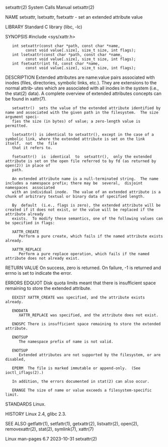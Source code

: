 setxattr(2)							      System Calls Manual							   setxattr(2)

NAME
       setxattr, lsetxattr, fsetxattr - set an extended attribute value

LIBRARY
       Standard C library (libc, -lc)

SYNOPSIS
       #include <sys/xattr.h>

       int setxattr(const char *path, const char *name,
		     const void value[.size], size_t size, int flags);
       int lsetxattr(const char *path, const char *name,
		     const void value[.size], size_t size, int flags);
       int fsetxattr(int fd, const char *name,
		     const void value[.size], size_t size, int flags);

DESCRIPTION
       Extended	 attributes are name:value pairs associated with inodes (files, directories, symbolic links, etc.).  They are extensions to the normal attrib‐
       utes which are associated with all inodes in the system (i.e., the stat(2) data).  A complete overview of extended attributes concepts can be found  in
       xattr(7).

       setxattr()  sets the value of the extended attribute identified by name and associated with the given path in the filesystem.  The size argument speci‐
       fies the size (in bytes) of value; a zero-length value is permitted.

       lsetxattr() is identical to setxattr(), except in the case of a symbolic link, where the extended attribute is set on the link  itself,	not  the  file
       that it refers to.

       fsetxattr()  is	identical  to  setxattr(),  only the extended attribute is set on the open file referred to by fd (as returned by open(2)) in place of
       path.

       An extended attribute name is a null-terminated string.	The name includes a namespace prefix; there may be  several,  disjoint	namespaces  associated
       with an individual inode.  The value of an extended attribute is a chunk of arbitrary textual or binary data of specified length.

       By  default  (i.e., flags is zero), the extended attribute will be created if it does not exist, or the value will be replaced if the attribute already
       exists.	To modify these semantics, one of the following values can be specified in flags:

       XATTR_CREATE
	      Perform a pure create, which fails if the named attribute exists already.

       XATTR_REPLACE
	      Perform a pure replace operation, which fails if the named attribute does not already exist.

RETURN VALUE
       On success, zero is returned.  On failure, -1 is returned and errno is set to indicate the error.

ERRORS
       EDQUOT Disk quota limits meant that there is insufficient space remaining to store the extended attribute.

       EEXIST XATTR_CREATE was specified, and the attribute exists already.

       ENODATA
	      XATTR_REPLACE was specified, and the attribute does not exist.

       ENOSPC There is insufficient space remaining to store the extended attribute.

       ENOTSUP
	      The namespace prefix of name is not valid.

       ENOTSUP
	      Extended attributes are not supported by the filesystem, or are disabled,

       EPERM  The file is marked immutable or append-only.  (See ioctl_iflags(2).)

       In addition, the errors documented in stat(2) can also occur.

       ERANGE The size of name or value exceeds a filesystem-specific limit.

STANDARDS
       Linux.

HISTORY
       Linux 2.4, glibc 2.3.

SEE ALSO
       getfattr(1), setfattr(1), getxattr(2), listxattr(2), open(2), removexattr(2), stat(2), symlink(7), xattr(7)

Linux man-pages 6.7							  2023-10-31								   setxattr(2)
